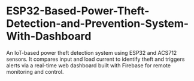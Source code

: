 # ESP32-Based-Power-Theft-Detection-and-Prevention-System-With-Dashboard
An IoT-based power theft detection system using ESP32 and ACS712 sensors. It compares input and load current to identify theft and triggers alerts via a real-time web dashboard built with Firebase for remote monitoring and control.
